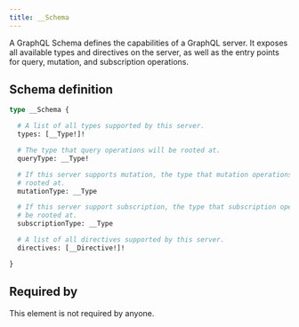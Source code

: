 ```yaml
---
title: __Schema
---
```


A GraphQL Schema defines the capabilities of a GraphQL server. It exposes all available types and directives on the server, as well as the entry points for query, mutation, and subscription operations.

## Schema definition
```graphql
type __Schema {

  # A list of all types supported by this server.
  types: [__Type!]! 

  # The type that query operations will be rooted at.
  queryType: __Type! 

  # If this server supports mutation, the type that mutation operations will be 
  # rooted at.
  mutationType: __Type 

  # If this server support subscription, the type that subscription operations will 
  # be rooted at.
  subscriptionType: __Type 

  # A list of all directives supported by this server.
  directives: [__Directive!]! 

}
```

## Required by
This element is not required by anyone.
